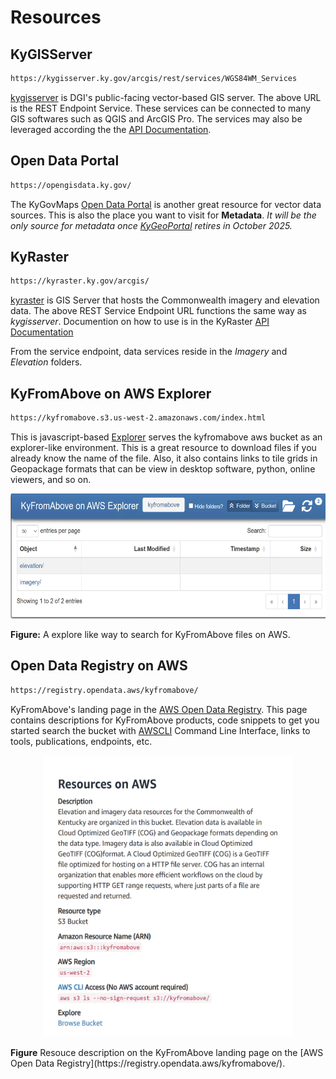 # Resources

## KyGISServer

```html
https://kygisserver.ky.gov/arcgis/rest/services/WGS84WM_Services
```

[kygisserver](https://kygisserver.ky.gov/arcgis/rest/services/WGS84WM_Services) is DGI's public-facing vector-based GIS server.  The above URL is the REST Endpoint Service.  These services can be connected to many GIS softwares such as QGIS and ArcGIS Pro.  The services may also be leveraged according the the [API Documentation](https://kygisserver.ky.gov/arcgis/sdk/rest/02ss/02ss00000029000000.htm).

## Open Data Portal

```html
https://opengisdata.ky.gov/
```

The KyGovMaps [Open Data Portal](https://opengisdata.ky.gov/) is another great resource for vector data sources.  This is also the place you want to visit for **Metadata**.  *It will be the only source for metadata once [KyGeoPortal](https://kygeoportal.ky.gov) retires in October 2025.*

## KyRaster

```html
https://kyraster.ky.gov/arcgis/
```

[kyraster](https://kyraster.ky.gov/arcgis/rest/services) is GIS Server that hosts the Commonwealth imagery and elevation data.  The above REST Service Endpoint URL functions the same way as *kygisserver*.  Documention on how to use is in the KyRaster [API Documentation](https://kyraster.ky.gov/arcgis/sdk/rest/index.html#//02ss00000029000000)

From the service endpoint, data services reside in the *Imagery* and *Elevation* folders.  

## KyFromAbove on AWS Explorer

```html
https://kyfromabove.s3.us-west-2.amazonaws.com/index.html
```

This is javascript-based [Explorer](https://kyfromabove.s3.us-west-2.amazonaws.com/index.html)  serves the kyfromabove aws bucket as an explorer-like environment.  This is a great resource to download files if you already know the name of the file.  Also, it also contains links to tile grids in Geopackage formats that can be view in desktop software, python, online viewers, and so on.

<p align="center">
 <img title="AWS Explorer" src="explorer.png" style="width:700px; height:200px"/>
 <figcaption><strong>Figure:</strong> A explore like way to search for KyFromAbove files on AWS.</figcaption>
</p>

## Open Data Registry on AWS

```cmd
https://registry.opendata.aws/kyfromabove/
```

KyFromAbove's landing page in the [AWS Open Data Registry](https://registry.opendata.aws/kyfromabove). This page contains descriptions for KyFromAbove products, code snippets to get you started search the bucket with [AWSCLI](https://docs.aws.amazon.com/cli/latest/userguide/cli-chap-welcome.html) Command Line Interface, links to tools, publications, endpoints, etc.  

<p align="center">
  <img title="KyFromAbove on AWS" src="registry.png" style="width:400px; height:450px;"/>
  <figcaption><strong>Figure</strong> Resouce description on the KyFromAbove landing page on the [AWS Open Data Registry](https://registry.opendata.aws/kyfromabove/).</figcaption>
</p>